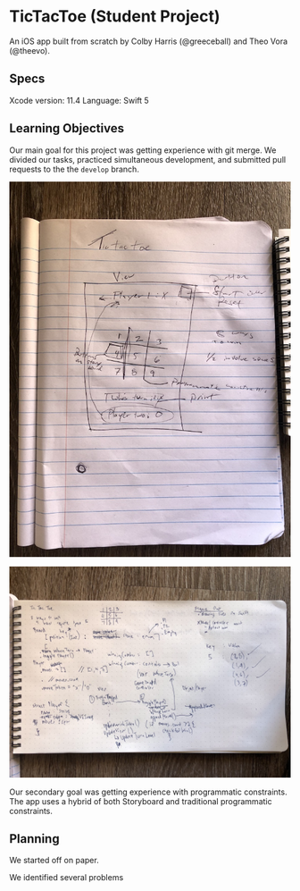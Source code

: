 # TicTacToe (Student Project)

An iOS app built from scratch by Colby Harris (@greeceball) and Theo Vora (@theevo).


## Specs

Xcode version: 11.4
Language: Swift 5


## Learning Objectives

Our main goal for this project was getting experience with git merge. We divided our tasks, practiced simultaneous development, and submitted pull requests to the the `develop` branch.

![](/README/draftOnPaper-CH.jpg)

![](/README/draftOnPaper-TV.jpg)


Our secondary goal was getting experience with programmatic constraints. The app uses a hybrid of both Storyboard and traditional programmatic constraints.


## Planning

We started off on paper.

We identified several problems 